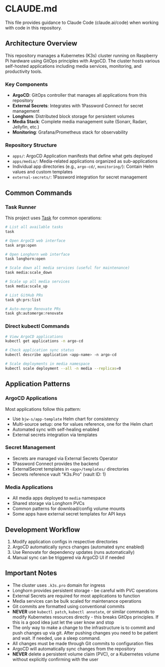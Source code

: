 # CLAUDE.md

This file provides guidance to Claude Code (claude.ai/code) when working with code in this repository.

## Architecture Overview

This repository manages a Kubernetes (K3s) cluster running on Raspberry Pi hardware using GitOps principles with ArgoCD. The cluster hosts various self-hosted applications including media services, monitoring, and productivity tools.

### Key Components

- **ArgoCD**: GitOps controller that manages all applications from this repository
- **External Secrets**: Integrates with 1Password Connect for secret management
- **Longhorn**: Distributed block storage for persistent volumes
- **Media Stack**: Complete media management suite (Sonarr, Radarr, Jellyfin, etc.)
- **Monitoring**: Grafana/Prometheus stack for observability

### Repository Structure

- `apps/`: ArgoCD Application manifests that define what gets deployed
- `apps/media/`: Media-related applications organized as sub-applications
- Individual app directories (e.g., `argo-cd/`, `monitoring/`): Contain Helm values and custom templates
- `external-secrets/`: 1Password integration for secret management

## Common Commands

### Task Runner

This project uses [Task](https://taskfile.dev/) for common operations:

```bash
# List all available tasks
task

# Open ArgoCD web interface
task argo:open

# Open Longhorn web interface
task longhorn:open

# Scale down all media services (useful for maintenance)
task media:scale_down

# Scale up all media services
task media:scale_up

# List GitHub PRs
task gh:prs:list

# Auto-merge Renovate PRs
task gh:automerge:renovate
```

### Direct kubectl Commands

```bash
# View ArgoCD applications
kubectl get applications -n argo-cd

# Check application sync status
kubectl describe application <app-name> -n argo-cd

# Scale deployments in media namespace
kubectl scale deployment --all -n media --replicas=0
```

## Application Patterns

### ArgoCD Applications

Most applications follow this pattern:

- Use `bjw-s/app-template` Helm chart for consistency
- Multi-source setup: one for values reference, one for the Helm chart
- Automated sync with self-healing enabled
- External secrets integration via templates

### Secret Management

- Secrets are managed via External Secrets Operator
- 1Password Connect provides the backend
- ExternalSecret templates in `<app>/templates/` directories
- Secrets reference vault "K3s.Pro" (vault ID: 1)

### Media Applications

- All media apps deployed to `media` namespace
- Shared storage via Longhorn PVCs
- Common patterns for download/config volume mounts
- Some apps have external secret templates for API keys

## Development Workflow

1. Modify application configs in respective directories
2. ArgoCD automatically syncs changes (automated sync enabled)
3. Use Renovate for dependency updates (runs automatically)
4. Manual sync can be triggered via ArgoCD UI if needed

## Important Notes

- The cluster uses `.k3s.pro` domain for ingress
- Longhorn provides persistent storage - be careful with PVC operations
- External Secrets are required for most applications to function
- Media services can be bulk scaled for maintenance operations
- Git commits are formatted using conventional commits
- **NEVER** use `kubectl patch`, `kubectl annotate`, or similar commands to modify
  Kubernetes resources directly - this breaks GitOps principles. If this is a
  good idea just let the user know and stop
- The only way to make a change to the infrastructure is to commit and push
  changes up via git. After pushing changes you need to be patient and wait. If
  needed, use a sleep command.
- All changes must be made through Git commits to configuration files
- ArgoCD will automatically sync changes from the repository
- **NEVER** delete a persistent volume claim (PVC), or a Kubernetes volume
  without explicitly confirming with the user
